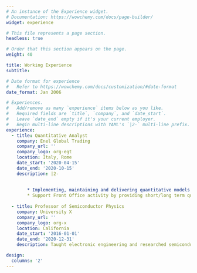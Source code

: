 ```yaml
---
# An instance of the Experience widget.
# Documentation: https://wowchemy.com/docs/page-builder/
widget: experience

# This file represents a page section.
headless: true

# Order that this section appears on the page.
weight: 40

title: Working Experience
subtitle:

# Date format for experience
#   Refer to https://wowchemy.com/docs/customization/#date-format
date_format: Jan 2006

# Experiences.
#   Add/remove as many `experience` items below as you like.
#   Required fields are `title`, `company`, and `date_start`.
#   Leave `date_end` empty if it's your current employer.
#   Begin multi-line descriptions with YAML's `|2-` multi-line prefix.
experience:
  - title: Quantitative Analyst
    company: Enel Global Trading
    company_url: ''
    company_logo: org-egt
    location: Italy, Rome
    date_start: '2020-04-15'
    date_end: '2020-10-15'
    description: |2-
        
        
        * Implementing, maintaining and delivering quantitative models and analytical tools for financial instruments pricing: vanilla and complex derivatives for all commodity classes (Power, Gas, Oil, Coal).
        * Support Front Office activity by providing short/long term quantitative analyses, risk assessment and the valuation of risk premium related to contract optionality and flexibilities.
        
  - title: Professor of Semiconductor Physics
    company: University X
    company_url: ''
    company_logo: org-x
    location: California
    date_start: '2016-01-01'
    date_end: '2020-12-31'
    description: Taught electronic engineering and researched semiconductor physics.

design:
  columns: '2'
---
```

